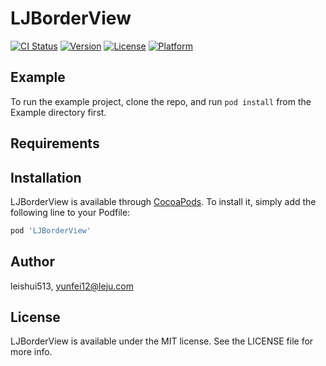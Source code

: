 # LJBorderView

[![CI Status](https://img.shields.io/travis/leishui513/LJBorderView.svg?style=flat)](https://travis-ci.org/leishui513/LJBorderView)
[![Version](https://img.shields.io/cocoapods/v/LJBorderView.svg?style=flat)](https://cocoapods.org/pods/LJBorderView)
[![License](https://img.shields.io/cocoapods/l/LJBorderView.svg?style=flat)](https://cocoapods.org/pods/LJBorderView)
[![Platform](https://img.shields.io/cocoapods/p/LJBorderView.svg?style=flat)](https://cocoapods.org/pods/LJBorderView)

## Example

To run the example project, clone the repo, and run `pod install` from the Example directory first.

## Requirements

## Installation

LJBorderView is available through [CocoaPods](https://cocoapods.org). To install
it, simply add the following line to your Podfile:

```ruby
pod 'LJBorderView'
```

## Author

leishui513, yunfei12@leju.com

## License

LJBorderView is available under the MIT license. See the LICENSE file for more info.
